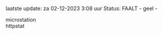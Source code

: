 laatste update: 
za 02-12-2023  3:08   uur 
Status: FAALT - geel - 
<div class="service Y">microstation</div><div class="service G">httpstat</div>